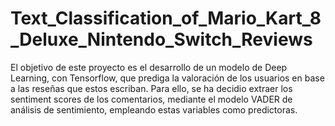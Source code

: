 # Text_Classification_of_Mario_Kart_8_Deluxe_Nintendo_Switch_Reviews
El objetivo de este proyecto es el desarrollo de un modelo de Deep Learning, con Tensorflow, que prediga la valoración de los usuarios en base a las reseñas que estos escriban. Para ello, se ha decidio extraer los sentiment scores de los comentarios, mediante el modelo VADER de análisis de sentimiento, empleando estas variables como predictoras.
